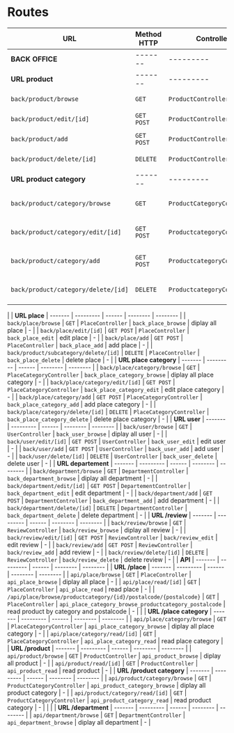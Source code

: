 # Routes

| URL                                    | Method HTTP | Controller                     | name                              | Content                        | Comment  |
| -------------------------------------- | ----------- | ------------------------------ | --------------------------------- | ------------------------------ | -------- |
| **BACK OFFICE**                        | -------     | ---------                      | ------                            | --------                       | -------- |
| **URL product**                        | -------     | ---------                      | ------                            | --------                       | -------- |
| `back/product/browse`                  | `GET`       | `ProductController`            | `back_product_browse`             | diplay all product             | -        |
| `back/product/edit/[id]`               | `GET POST`  | `ProductController`            | `back_product_edit`               | edit product                   | -        |
| `back/product/add`                     | `GET POST`  | `ProductController`            | `back_product_add`                | add product                    | -        |
| `back/product/delete/[id]`             | `DELETE`    | `ProductController`            | `back_product_delete`             | delete product                 | -        |
| **URL product category**               | -------     | ---------                      | ------                            | --------                       | -------- |
| `back/product/category/browse`         | `GET`       | `ProductCategoryController`    | `back_product_category_browse`    | diplay all product category    | -        |
| `back/product/category/edit/[id]`      | `GET POST`  | `ProductcategoryController`    | `back_product_category_edit`      | edit product category          | -        |
| `back/product/category/add`            | `GET POST`  | `ProductcategoryController`    | `back_product_category_add`       | add product category           | -        |
| `back/product/category/delete/[id]`    | `DELETE`    | `ProductcategoryController`    | `back_product_category_delete`    | delete product category        | -        |
|
| **URL place**                          | -------     | ---------                      | ------                            | --------                       | -------- |
| `back/place/browse`                    | `GET`       | `PlaceController`              | `back_place_browse`               | diplay all place               | -        |
| `back/place/edit/[id]`                 | `GET POST`  | `PlaceController`              | `back_place_edit`                 | edit place                     | -        |
| `back/place/add`                       | `GET POST`  | `PlaceController`              | `back_place_add`                  | add place                      | -        |
| `back/product/subcategory/delete/[id]` | `DELETE`    | `PlaceController`              | `back_place_delete`               | delete place                   | -        |
| **URL place category**                 | -------     | ---------                      | ------                            | --------                       | -------- |
| `back/place/category/browse`           | `GET`       | `PlaceCategoryController`      | `back_place_category_browse`      | diplay all place category      | -        |
| `back/place/category/edit/[id]`        | `GET POST`  | `PlaceCategoryController`      | `back_place_category_edit`        | edit place category            | -        |
| `back/place/category/add`              | `GET POST`  | `PlaceCategoryController`      | `back_place_category_add`         | add place category             | -        |
| `back/place/category/delete/[id]`      | `DELETE`    | `PlaceCategoryController`      | `back_place_category_delete`      | delete place category          | -        |
| **URL user**                           | -------     | ---------                      | ------                            | --------                       | -------- |
| `back/user/browse`                     | `GET`       | `UserController`               | `back_user_browse`                | diplay all user                | -        |
| `back/user/edit/[id]`                  | `GET POST`  | `UserController`               | `back_user_edit`                  | edit user                      | -        |
| `back/user/add`                        | `GET POST`  | `UserController`               | `back_user_add`                   | add user                       | -        |
| `back/user/delete/[id]`                | `DELETE`    | `UserController`               | `back_user_delete`                | delete user                    | -        |
| **URL departement**                    | -------     | ---------                      | ------                            | --------                       | -------- |
| `back/department/browse`               | `GET`       | `DepartmentController`         | `back_department_browse`          | diplay all department          | -        |
| `back/department/edit/[id]`            | `GET POST`  | `DepartementController`        | `back_department_edit`            | edit department                | -        |
| `back/department/add`                  | `GET POST`  | `DepartmentController`         | `back_department_add`             | add department                 | -        |
| `back/department/delete/[id]`          | `DELETE`    | `DepartmentController`         | `back_department_delete`          | delete department              | -        |
| **URL /review**                        | -------     | ---------                      | ------                            | --------                       | -------- |
| `back/review/browse`                   | `GET`       | `ReviewController`             | `back/review_browse`              | diplay all review              | -        |
| `back/review/edit/[id]`                | `GET POST`  | `ReviewController`             | `back/review_edit`                | edit review                    | -        |
| `back/review/add`                      | `GET POST`  | `ReviewController`             | `back/review_add`                 | add review                     | -        |
| `back/review/delete/[id]`              | `DELETE`    | `ReviewController`             | `back/review_delete`              | delete review                  | -        |
| **API**                                | -------     | ---------                      | ------                            | --------                       | -------- |
| **URL /place**                         | -------     | ---------                      | ------                            | --------                       | -------- |
| `api/place/browse`                     | `GET`       | `PlaceController`              | `api_place_browse`                | diplay all place               | -        |
| `api/place/read/[id]`                  | `GET`       | `PlaceController`              | `api_place_read`                  | read place                     | -        |
| `/api/place/browse/productcategory/{id}/postalcode/{postalcode}`       | `GET`       | `PlaceController`    | `api_place_category_browse_productcategory_postalcode`       | read product by category and postalcode          | -        |  |
| **URL /place category**                | -------     | ---------                      | ------                            | --------                       | -------- |
| `api/place/category/browse`            | `GET`       | `PlaceCategoryController`      | `api_place_category_browse`       | diplay all place category      | -        |
| `api/place/category/read/[id]`         | `GET`       | `PlaceCategoryController`      | `api_place_category_read`         | read place category            |
| **URL /product**                       | -------     | ---------                      | ------                            | --------                       | -------- |
| `api/product/browse`                   | `GET`       | `ProductController`            | `api_product_browse`              | diplay all product             | -        |
| `api/product/read/[id]`                | `GET`       | `ProductController`            | `api_product_read`                | read product                   | -        |
| **URL /product category**              | -------     | ---------                      | ------                            | --------                       | -------- |
| `api/product/category/browse`          | `GET`       | `ProductCategoryController`    | `api_product_category_browse`     | diplay all product category    | -        |
| `api/product/category/read/[id]`       | `GET`       | `ProductCategoryController`    | `api_product_category_read`       | read product category          | -        |  |
|
| **URL /department**                    | -------     | ---------                      | ------                            | --------                       | -------- |
| `api/department/browse`                | `GET`       | `DepartmentController`         | `api_department_browse`           | diplay all department          | -        |

